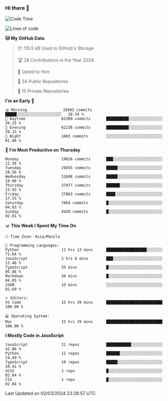 ### Hi there 👋

<!--START_SECTION:waka-->
![Code Time](http://img.shields.io/badge/Code%20Time-596%20hrs%2035%20mins-blue)

![Lines of code](https://img.shields.io/badge/From%20Hello%20World%20I%27ve%20Written-63.1%20million%20lines%20of%20code-blue)

**🐱 My GitHub Data** 

> 📦 115.5 kB Used in GitHub's Storage 
 > 
> 🏆 28 Contributions in the Year 2024
 > 
> 💼 Opted to Hire
 > 
> 📜 24 Public Repositories 
 > 
> 🔑 15 Private Repositories 
 > 
**I'm an Early 🐤** 

```text
🌞 Morning                32603 commits       █████░░░░░░░░░░░░░░░░░░░░   20.54 % 
🌆 Daytime                62309 commits       ██████████░░░░░░░░░░░░░░░   39.25 % 
🌃 Evening                62136 commits       ██████████░░░░░░░░░░░░░░░   39.15 % 
🌙 Night                  1683 commits        ░░░░░░░░░░░░░░░░░░░░░░░░░   01.06 % 
```
📅 **I'm Most Productive on Thursday** 

```text
Monday                   19626 commits       ███░░░░░░░░░░░░░░░░░░░░░░   12.36 % 
Tuesday                  29455 commits       █████░░░░░░░░░░░░░░░░░░░░   18.56 % 
Wednesday                31688 commits       █████░░░░░░░░░░░░░░░░░░░░   19.96 % 
Thursday                 37977 commits       ██████░░░░░░░░░░░░░░░░░░░   23.93 % 
Friday                   27863 commits       ████░░░░░░░░░░░░░░░░░░░░░   17.55 % 
Saturday                 7664 commits        █░░░░░░░░░░░░░░░░░░░░░░░░   04.83 % 
Sunday                   4458 commits        █░░░░░░░░░░░░░░░░░░░░░░░░   02.81 % 
```


📊 **This Week I Spent My Time On** 

```text
🕑︎ Time Zone: Asia/Manila

💬 Programming Languages: 
Python                   11 hrs 13 mins      ██████████████████░░░░░░░   71.64 % 
JavaScript               2 hrs 6 mins        ███░░░░░░░░░░░░░░░░░░░░░░   13.46 % 
TypeScript               55 mins             █░░░░░░░░░░░░░░░░░░░░░░░░   05.86 % 
Markdown                 38 mins             █░░░░░░░░░░░░░░░░░░░░░░░░   04.05 % 
JSON                     15 mins             ░░░░░░░░░░░░░░░░░░░░░░░░░   01.69 % 

🔥 Editors: 
VS Code                  15 hrs 39 mins      █████████████████████████   100.00 % 

💻 Operating System: 
Mac                      15 hrs 39 mins      █████████████████████████   100.00 % 
```

**I Mostly Code in JavaScript** 

```text
JavaScript               21 repos            ███████████░░░░░░░░░░░░░░   42.86 % 
Python                   12 repos            ██████░░░░░░░░░░░░░░░░░░░   24.49 % 
TypeScript               10 repos            █████░░░░░░░░░░░░░░░░░░░░   20.41 % 
SCSS                     1 repo              █░░░░░░░░░░░░░░░░░░░░░░░░   02.04 % 
CSS                      1 repo              █░░░░░░░░░░░░░░░░░░░░░░░░   02.04 % 
```




 Last Updated on 02/03/2024 22:28:57 UTC
<!--END_SECTION:waka-->
